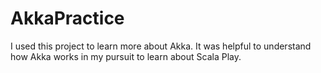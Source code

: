 # AkkaPractice
I used this project to learn more about Akka. It was helpful to understand how Akka works in my pursuit to learn about Scala Play.
